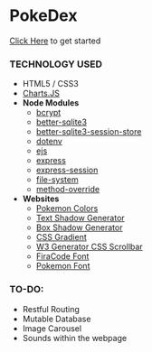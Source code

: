 # PokeDex

[Click Here](http://localhost:3000) to get started

### TECHNOLOGY USED
- HTML5 / CSS3
- [Charts.JS](https://www.chartjs.org)
- **Node Modules**
    - [bcrypt](https://www.npmjs.com/package/bcrypt)
    - [better-sqlite3](https://www.npmjs.com/package/better-sqlite3)
    - [better-sqlite3-session-store](https://github.com/TimDaub/better-sqlite3-session-store#readme)
    - [dotenv](https://www.npmjs.com/package/dotenv)
    - [ejs](https://www.npmjs.com/package/ejs)
    - [express](https://www.npmjs.com/package/express)
    - [express-session](https://github.com/expressjs/session)
    - [file-system](https://www.npmjs.com/package/file-system)
    - [method-override](https://www.npmjs.com/package/method-override)
- **Websites**
    - [Pokemon Colors](https://www.schemecolor.com/pokemon-colors.php)
    - [Text Shadow Generator](https://html-css-js.com/css/generator/text-shadow/)
    - [Box Shadow Generator](https://cssgenerator.org/box-shadow-css-generator.html)
    - [CSS Gradient](https://cssgradient.io)
    - [W3 Generator CSS Scrollbar](https://w3generator.com/scrollbar)
    - [FiraCode Font](https://github.com/tonsky/FiraCode)
    - [Pokemon Font](https://www.dafont.com/pokemon.font)

### TO-DO:
- Restful Routing
- Mutable Database
- Image Carousel
- Sounds within the webpage